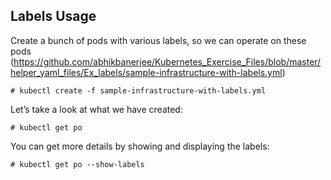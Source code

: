 ## Labels Usage

Create a bunch of pods with various labels, so we can operate on these pods 
(https://github.com/abhikbanerjee/Kubernetes_Exercise_Files/blob/master/helper_yaml_files/Ex_labels/sample-infrastructure-with-labels.yml)

```
# kubectl create -f sample-infrastructure-with-labels.yml
```
Let’s take a look at what we have created:

```
# kubectl get po
```
You can get more details by showing and displaying the labels:

```
# kubectl get po --show-labels
```
